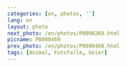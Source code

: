 ```yaml
---
categories: [en, photos, '']
lang: en
layout: photo
next_photo: /en/photos/P0000268.html
picname: P0000469
prev_photo: /en/photos/P0000468.html
tags: [Animal, Fotofalle, Geier]
---
```

